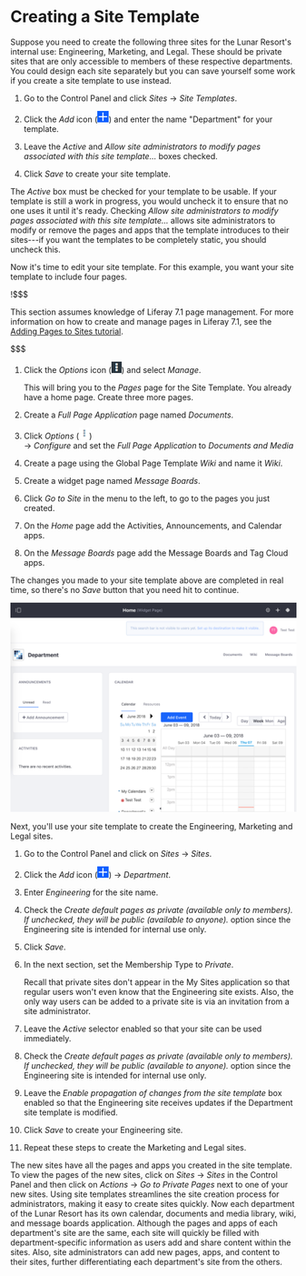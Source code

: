# Creating a Site Template

Suppose you need to create the following three sites for the Lunar Resort's
internal use: Engineering, Marketing, and Legal. These should be private sites
that are only accessible to members of these respective departments. You could
design each site separately but you can save yourself some work if you create a
site template to use instead.

1.  Go to the Control Panel and click *Sites* &rarr; *Site Templates*. 

2.  Click the *Add* icon (![Add Site Template](../../../../images/icon-add.png)) 
    and enter the name "Department" for your template.

3.  Leave the *Active* and *Allow site administrators to modify pages
    associated with this site template...* boxes checked. 

4.  Click *Save* to create your site template.

The *Active* box must be checked for your template to be usable. If your 
template is still a work in progress, you would uncheck it to ensure that no 
one uses it until it's ready. Checking *Allow site administrators to modify 
pages associated with this site template...* allows site administrators to 
modify or remove the pages and apps that the template introduces to their 
sites---if you want the templates to be completely static, you should uncheck 
this. 

Now it's time to edit your site template. For this example, you want your site template to include four pages.

!$$$

This section assumes knowledge of Liferay 7.1 page management. For more 
information on how to create and manage pages in Liferay 7.1, see the [Adding Pages to Sites tutorial](/discover/portal/-/knowledge_base/7-1/creating-and-managing-pages).

$$$

1.  Click the *Options* icon (![Options](../../../../images/icon-options.png)) 
    and select *Manage*.
    
    This will bring you to the *Pages* page for the Site Template. You already 
    have a home page. Create three more pages.

2.  Create a *Full Page Application* page named *Documents*.

3.  Click *Options* (![Actions](../../../../images/icon-actions.png))  
    &rarr; *Configure* and set the *Full Page Application* to *Documents and 
    Media*

4.  Create a page using the Global Page Template *Wiki* and name it *Wiki*.

5.  Create a widget page named *Message Boards*.

6.  Click *Go to Site* in the menu to the left, to go to the pages you just 
    created.

7.  On the *Home* page add the Activities, Announcements, and Calendar apps.

8.  On the *Message Boards* page add the Message Boards and Tag Cloud apps.

The changes you made to your site template above are completed in real time, so 
there's no *Save* button that you need hit to continue.

![Figure 2: You can see the name of the site template you're currently editing.](../../../../images/editing-site-template.png)

Next, you'll use your site template to create the Engineering, Marketing and
Legal sites.

1.  Go to the Control Panel and click on *Sites* &rarr; *Sites*.

2.  Click the *Add* icon (![Add Site](../../../../images/icon-add.png)) &rarr;
    *Department*.
    
3.  Enter *Engineering* for the site name.

4.  Check the *Create default pages as private (available only to members). If 
    unchecked, they will be public (available to anyone).* option since the 
    Engineering site is intended for internal use only.

5.  Click *Save*.
    
6.  In the next section, set the Membership Type to *Private*.
    
    Recall that private sites don't appear in the My Sites 
    application so that regular users won't even know that the Engineering site 
    exists. Also, the only way users can be added to a private site is via an 
    invitation from a site administrator.
    
7.  Leave the *Active* selector enabled so that your site can be used 
    immediately.
    
8.  Check the *Create default pages as private (available only to members). If 
    unchecked, they will be public (available to anyone).* option since the 
    Engineering site is intended for internal use only.

9.  Leave the *Enable propagation of changes from the site template* box 
    enabled so that the Engineering site receives updates if the Department 
    site template is modified.

10.  Click *Save* to create your Engineering site.

11.  Repeat these steps to create the Marketing and Legal sites.

The new sites have all the pages and apps you created in the site template. To 
view the pages of the new sites, click on *Sites* &rarr; *Sites* in the Control 
Panel and then click on *Actions* &rarr; *Go to Private Pages* next to one of 
your new sites. Using site templates streamlines the site creation process for 
administrators, making it easy to create sites quickly. Now each department of 
the Lunar Resort has its own calendar, documents and media library, wiki, and 
message boards application. Although the pages and apps of each department's 
site are the same, each site will quickly be filled with department-specific 
information as users add and share content within the sites. Also, site 
administrators can add new pages, apps, and content to their sites, further 
differentiating each department's site from the others.

